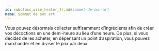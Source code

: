 ```yaml
---
id: subclass_wise_healer_fr.md#sommet-de-son-art
name: Sommet de son art
---
```


Vous pouvez désormais collecter suffisamment d’ingrédients afin de créer vos décoctions en une demi-heure au lieu d’une heure. De plus, si vous décidez de les acheter, en dépensant un point d’aspiration, vous pouvez marchander et en diviser le prix par deux.

